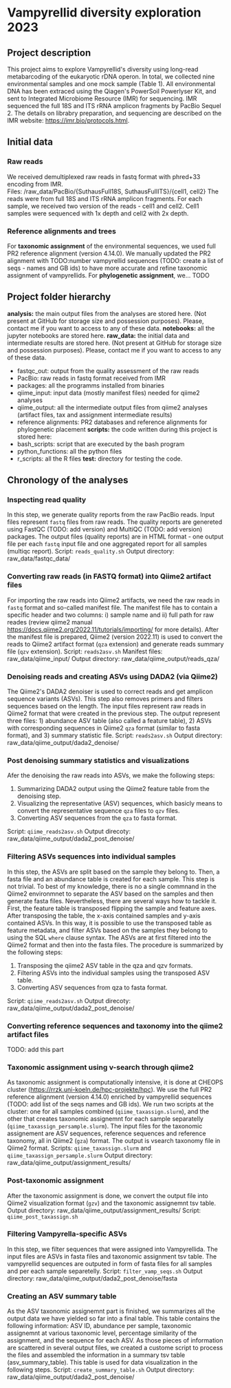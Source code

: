 # Vampyrellid diversity exploration 2023

## Project description

This project aims to explore Vampyrellid's diversity using long-read metabarcoding of the eukaryotic rDNA operon.
In total, we collected nine environmental samples and one mock sample (Table 1). All environmental DNA has been extraced using the Qiagen's PowerSoil Powerlyser Kit, and sent to Integrated Microbiome Resource (IMR) for sequencing. IMR sequenced the full 18S and ITS rRNA amplicon fragments by PacBio Sequel 2.
The details on librabry preparation, and sequencing are described on the IMR website: https://imr.bio/protocols.html.

## Initial data

### Raw reads

We received demultiplexed raw reads in fastq format with phred+33 encoding from IMR. \
Files: /raw_data/PacBio/{SuthausFull18S, SuthausFullITS}/{cell1, cell2}
The reads were from full 18S and ITS rRNA amplicon fragments. For each sample, we received two version of the reads - cell1 and cell2. Cell1 samples were sequenced with 1x depth and cell2 with 2x depth.

### Reference alignments and trees

For **taxonomic assignment** of the environmental sequences, we used full PR2 reference alignment (version 4.14.0). We manually updated the PR2 alignment with TODO:number vampyrellid sequences (TODO: create a list of seqs - names and GB ids) to have more accurate and refine taxonomic assignment of vampyrellids.
For **phylogenetic assignment**, we... TODO

## Project folder hierarchy

**analysis:** the main output files from the analyses are stored here. (Not present at GitHub for storage size and possession purposes). Please, contact me if you want to access to any of these data.
**notebooks:** all the jupyter notebooks are stored here.
**raw_data:** the initial data and intermediate results are stored here. (Not present at GitHub for storage size and possession purposes). Please, contact me if you want to access to any of these data.

- fastqc_out: output from the quality assessment of the raw reads
- PacBio: raw reads in fastq format received from IMR
- packages: all the programms installed from binaries
- qiime_input: input data (mostly manifest files) needed for qiime2 analyses
- qiime_output: all the intermediate output files from qiime2 analyses (artifact files, tax and assignment intermediate results)
- reference alignments: PR2 databases and reference alignments for phylogenetic placement
  **scripts:** the code written during this project is stored here:
- bash_scripts: script that are executed by the bash program
- python_functions: all the python files
- r_scripts: all the R files
  **test:** directory for testing the code.

## Chronology of the analyses

### Inspecting read quality

In this step, we generate quality reports from the raw PacBio reads. Input files represent `fastq` files from raw reads. The quality reports are genereted using FastQC (TODO: add version) and MultiQC (TODO: add version) packages. The output files (quality reports) are in HTML format - one output file per each `fastq` input file and one aggregated report for all samples (multiqc report).
Script: `reads_quality.sh`
Output directory: raw_data/fastqc_data/

### Converting raw reads (in FASTQ format) into Qiime2 artifact files

For importing the raw reads into Qiime2 artifacts, we need the raw reads in `fastq` format and so-called manifest file. The manifest file has to contain a specific header and two columns: i) sample name and ii) full path for raw reades (review qiime2 manual https://docs.qiime2.org/2022.11/tutorials/importing/ for more details). After the manifest file is prepared, Qiime2 (version 2022.11) is used to convert the reads to Qiime2 artifact format (`qza` extension) and generate reads summary file (`qzv` extension).
Script: `reads2asv.sh`
Manifest files: raw_data/qiime_input/
Output directory: raw_data/qiime_output/reads_qza/

### Denoising reads and creating ASVs using DADA2 (via Qiime2)

The Qiime2's DADA2 denoiser is used to correct reads and get amplicon sequence variants (ASVs). This step also removes primers and filters sequences based on the length. The input files represent raw reads in Qiime2 format that were created in the previous step. The output represent three files: 1) abundance ASV table (also called a feature table), 2) ASVs with corresponding sequences in Qiime2 `qza` format (similar to fasta format), and 3) summary statistic file.
Script: `reads2asv.sh`
Output directory: raw_data/qiime_output/dada2_denoise/

### Post denoising summary statistics and visualizations

Afer the denoising the raw reads into ASVs, we make the following steps:

1. Summarizing DADA2 output using the Qiime2 feature table from the denoising step.
2. Visualizing the representative (ASV) sequences, which basicly means to convert the representative sequence `qza` files to `qzv` files.
3. Converting ASV sequences from the `qza` to fasta format.

Script: `qiime_reads2asv.sh`
Output direcoty: raw_data/qiime_output/dada2_post_denoise/

### Filtering ASVs sequences into individual samples

In this step, the ASVs are split based on the sample they belong to. Then, a fasta file and an abundance table is created for each sample.
This step is not trivial. To best of my knowledge, there is no a single commnand in the Qiime2 environmnet to separate the ASV based on the samples and then generate fasta files. Nevertheless, there are several ways how to tackle it.
First, the feature table is transposed flipping the sample and feature axes. After transposing the table, the x-axis contained samples and y-axis contained ASVs. In this way, it is possible to use the transposed table as feature metadata, and filter ASVs based on the samples they belong to using the SQL `where` clause syntax. The ASVs are at first filtered into the Qiime2 format and then into the fasta files. The procedure is summarized by the following steps:

1. Transposing the qiime2 ASV table in the qza and qzv formats.
2. Filtering ASVs into the individual samples using the transposed ASV table.
3. Converting ASV sequences from qza to fasta format.

Script: `qiime_reads2asv.sh`
Output direcoty: raw_data/qiime_output/dada2_post_denoise/

### Converting reference sequences and taxonomy into the qiime2 artifact files

TODO: add this part

### Taxonomic assignment using v-search through qiime2

As taxonomic assignment is computationally intensive, it is done at CHEOPS cluster (https://rrzk.uni-koeln.de/hpc-projekte/hpc). We use the full PR2 reference alignment (version 4.14.0) enriched by vampyrellid sequences (TODO: add list of the seqs names and GB ids). We run two scripts at the cluster: one for all samples combined (`qiime_taxassign.slurm`), and the other that creates taxonomic assignemnt for each sample separatelly (`qiime_taxassign_persample.slurm`). The input files for the taxonomic assignement are ASV sequences, reference sequences and reference taxonomy, all in Qiime2 (`gza`) format. The output is vsearch taxonomy file in Qiime2 format.
Scripts: `qiime_taxassign.slurm` and `qiime_taxassign_persample.slurm`
Output directory: raw_data/qiime_output/assignment_results/

### Post-taxonomic assignment

After the taxonomic assignment is done, we convert the output file into Qiime2 visualization format (`gzv`) and the taxonomic assignemnt tsv table.
Output directory: raw_data/qiime_output/assignment_results/
Script: `qiime_post_taxassign.sh`

### Filtering Vampyrella-specific ASVs

In this step, we filter sequences that were assigned into Vampyrellida. The input files are ASVs in fasta files and taxonomic assignment tsv table. The vampyrellid sequences are outputed in form of fasta files for all samples and per each sample separetelly.
Script: `filter_vamp_seqs.sh`
Output directory: raw_data/qiime_output/dada2_post_denoise/fasta

### Creating an ASV summary table

As the ASV taxonomic assignemnt part is finished, we summarizes all the output data we have yielded so far into a final table. This table contains the following information: ASV ID, abundance per sample, taxonomic assignemnt at various taxonomic level, percentage similarity of the assignment, and the sequence for each ASV. As those pieces of information are scattered in several output files, we created a custome script to process the files and assembled the information in a summary tsv table (asv_summary_table). This table is used for data visualization in the following steps.
Script: `create_summary_table.sh`
Output directory: raw_data/qiime_output/dada2_post_denoise/

